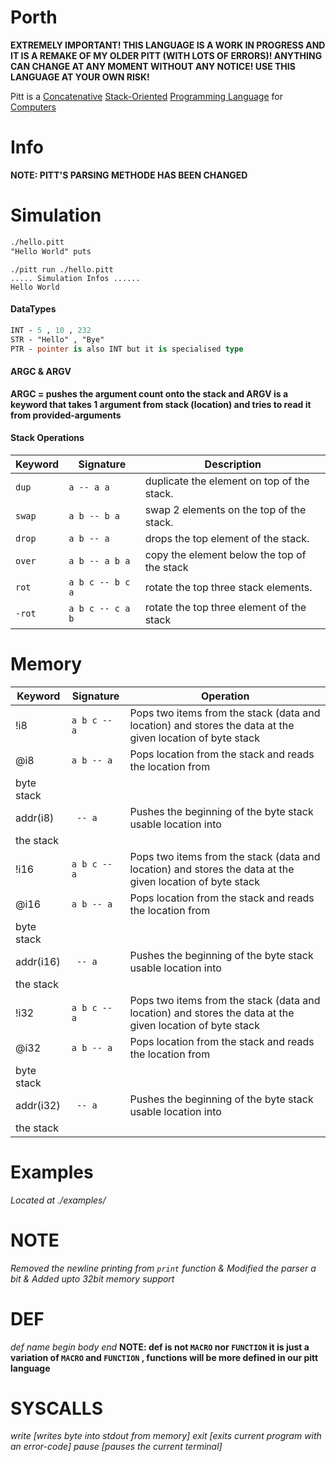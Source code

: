 # Porth

**EXTREMELY IMPORTANT! THIS LANGUAGE IS A WORK IN PROGRESS AND IT IS A REMAKE OF MY OLDER PITT (WITH LOTS OF ERRORS)! ANYTHING CAN CHANGE AT ANY MOMENT WITHOUT ANY NOTICE! USE THIS LANGUAGE AT YOUR OWN RISK!**

Pitt is a [Concatenative](https://en.wikipedia.org/wiki/Concatenative_programming_language) [Stack-Oriented](https://en.wikipedia.org/wiki/Stack-oriented_programming) [Programming Language](https://en.wikipedia.org/wiki/Programming_language) for [Computers](https://en.wikipedia.org/wiki/Computer)


# Info
**NOTE: PITT'S PARSING METHODE HAS BEEN CHANGED**

# Simulation
``` Pascal
./hello.pitt
"Hello World" puts
```
```console
./pitt run ./hello.pitt
..... Simulation Infos ......
Hello World
```

#### DataTypes
```pascal
INT - 5 , 10 , 232 
STR - "Hello" , "Bye" 
PTR - pointer is also INT but it is specialised type
```

#### ARGC & ARGV
**ARGC = pushes the argument count onto the stack and ARGV is a keyword that takes 1 argument from stack (location) and tries to read it from provided-arguments**

#### Stack Operations

| Keyword    | Signature        | Description                                                                                  |
| ---        | ---              | ---                                                                                          |
| `dup`      | `a -- a a`       | duplicate the element on top of the stack.                                                                                       |
| `swap`     | `a b -- b a`     | swap 2 elements on the top of the stack.                                                                                       |
| `drop`     | `a b -- a`       | drops the top element of the stack.                                                                                       |
| `over`     | `a b -- a b a`   | copy the element below the top of the stack                                                                                        | 
| `rot`      | `a b c -- b c a` | rotate the top three stack   elements.                                                                                    |      
| `-rot`     | `a b c -- c a b` | rotate the top three element of the stack                                                                                        |       | `nip`      | `a b -- b `      | drops the element before the top element                                                                                      |                                                                                               

# Memory 
| Keyword   | Signature        | Operation                                                   |
| ----      | ----             | ----                                                        |
| !i8       | `a b c -- a`     | Pops two items from the stack (data and location) and stores the data at the given location of byte stack                                                     |
| @i8       | `a b -- a`       | Pops location from the stack and reads the location from  
byte stack                                                                                   |
| addr(i8)  | ` -- a`          | Pushes the beginning of the byte stack usable location into
the stack                                                                                    |
| !i16       | `a b c -- a`     | Pops two items from the stack (data and location) and stores the data at the given location of byte stack                                                     |
| @i16       | `a b -- a`       | Pops location from the stack and reads the location from  
byte stack                                                                                   |
| addr(i16)  | ` -- a`          | Pushes the beginning of the byte stack usable location into
the stack                                                                                    |
| !i32       | `a b c -- a`     | Pops two items from the stack (data and location) and stores the data at the given location of byte stack                                                     |
| @i32       | `a b -- a`       | Pops location from the stack and reads the location from  
byte stack                                                                                   |
| addr(i32)  | ` -- a`          | Pushes the beginning of the byte stack usable location into
the stack                                                                                    |

# Examples
*Located at ./examples/*

# NOTE
*Removed the newline printing from `print` function & Modified the parser a bit & Added upto 32bit memory support*


# DEF 
*def name begin* 
    *body*
*end*
**NOTE: def is not `MACRO` nor `FUNCTION` it is just a variation of `MACRO` and `FUNCTION` , functions will be more defined in our pitt language**

# SYSCALLS
*write [writes byte into stdout from memory]                                                      exit  [exits current program with an error-code]                                                     pause [pauses the current terminal]*

